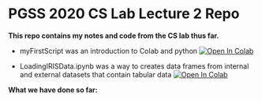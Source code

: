 # PGSS 2020 CS Lab Lecture 2 Repo

**This repo contains my notes and code from the CS lab thus far.**


* myFirstScript was an introduction to Colab and python
[![Open In Colab](https://colab.research.google.com/assets/colab-badge.svg)](https://colab.research.google.com/github/uditgarg32/pgss2020_CSLab_Lectures/blob/master/MyNotebooks/myFirstScript.ipynb) 

* LoadingIRISData.ipynb was a way to creates data frames from internal and external datasets that contain tabular data
[![Open In Colab](https://colab.research.google.com/assets/colab-badge.svg)](https://colab.research.google.com/github/uditgarg32/pgss2020_CSLab_Lectures/blob/master/MyNotebooks/LoadingIRISData.ipynb) 

****What we have done so far:****


